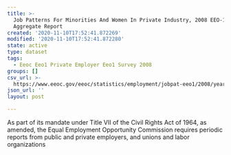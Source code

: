 ```yaml
---
title: >-
  Job Patterns For Minorities And Women In Private Industry, 2008 EEO-1 NAICS-5
  Aggregate Report
created: '2020-11-10T17:52:41.872269'
modified: '2020-11-10T17:52:41.872280'
state: active
type: dataset
tags:
  - Eeoc Eeo1 Private Employer Eeo1 Survey 2008
groups: []
csv_url: >-
  https://www.eeoc.gov/eeoc/statistics/employment/jobpat-eeo1/2008/year08_nac5.zip
json_url: ''
layout: post

---
```

As part of its mandate under Title VII of the Civil Rights Act of 1964, as amended, the Equal Employment Opportunity Commission requires periodic reports from public and private employers, and unions and labor organizations 
